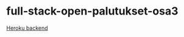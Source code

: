 # full-stack-open-palutukset-osa3

[Heroku backend](https://guarded-ravine-51375.herokuapp.com/api/persons)